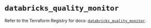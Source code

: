 # `databricks_quality_monitor`

Refer to the Terraform Registry for docs: [`databricks_quality_monitor`](https://registry.terraform.io/providers/databricks/databricks/1.48.0/docs/resources/quality_monitor).
